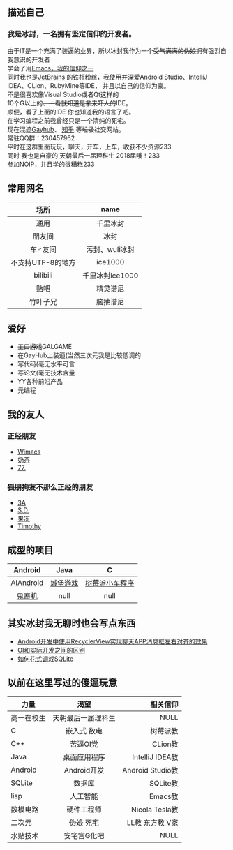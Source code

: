 
## 描述自己

### 我是冰封，一名拥有坚定信仰的开发者。
由于IT是一个充满了装逼的业界，所以冰封我作为一个~~受气满满的伪娘~~拥有强烈自我意识的开发者<br/>
学会了用[Emacs，我的信仰之一](https://www.zhihu.com/question/20846396 "这可是神器，好好看着！")<br/>
同时我也是[JetBrains](https://www.jetbrains.com/ "真的很牛逼！")
的铁杆粉丝，我使用并深爱Android Studio、IntelliJ IDEA、CLion、RubyMine等IDE，
并且以自己的信仰为豪。<br/>
不是很喜欢像Visual Studio或者Qt这样的<br/>
10个G以上的~~、一看就知道是拿来吓人的~~IDE。<br/>
顺便，看了上面的IDE 你也知道我的语言了吧。<br/>
在学习编程之前我曾经只是一个清纯的死宅。<br/>
现在混迹[Gayhub](https://github.com/ice1000 "这只是笑称，其实就是github")、
[知乎](https://www.zhihu.com/people/qian-li-bing-feng-36 "逼乎")
等~~垃圾~~社交网站。<br/>
常驻QQ群：230457962<br/>
平时在这群里面玩玩，聊天，开车，上车，收获不少资源233<br/>
同时 我也是自豪的 天朝最后一届理科生 2018届哦！233<br/>
参加NOIP，并且学的很糟糕233<br/>

## 常用网名
场所 				| name
:---: 				|:---:  
通用				|千里冰封
朋友间				|冰封
车♂友间			        |污封、wuli冰封
不支持UTF-8的地方	                |ice1000
bilibili			|千里冰封ice1000
贴吧				|精灵谱尼
竹叶子兄			        |脑抽谱尼

## 爱好
+ ~~工口游戏~~GALGAME
+ 在GayHub上装逼(当然三次元我是比较低调的
+ 写代码(毫无水平可言
+ 写论文(毫无技术含量
+ YY各种前沿产品
+ 元编程

## 我的友人
### 正经朋友
+ [Wimacs](https://github.com/Wimacs "兴趣相投的同学")
+ [奶茶](http://milktea.info/%e5%85%ac%e5%91%8a%e6%9d%bf/vps-service "一起做项目的学姐")
+ [77.](https://github.com/18312847646 "我叫他老大")

### ~~狐朋狗友~~不那么正经的朋友
+ [3A](https://github.com/sg-first "一个很牛逼又很傻逼的人")
+ [S.D.](https://github.com/Predator-SD "他叫我老婆")
+ [果冻](https://github.com/Fydui "它的性别和我相同")
+ [Timothy](https://github.com/iXinwei "姓张名新伟")

## 成型的项目

Android|Java|C
:---:|:---:|:---:
[AIAndroid](https://github.com/ice1000/AIAndroid "我称之为人工少女")|[城堡游戏](https://github.com/ice1000/Castle-game "使用Java swing实现")|[树莓派小车程序](https://github.com/ice1000/car-on-RPi "毫无技术含量")
[鬼畜机](https://github.com/ice1000/GhostAnimalPlayer "手机上弹奏属于你的鬼畜")|null|null

## 其实冰封我无聊时也会写点东西

+ [Android开发中使用RecyclerView实现聊天APP消息框左右对齐的效果](https://github.com/ice1000/dialogs/blob/master/%E9%80%9A%E7%94%A8raw/%E8%A3%85%E9%80%BC%E8%AE%BA%E6%96%87/Android%E5%BC%80%E5%8F%91%E4%B8%AD%E4%BD%BF%E7%94%A8RecyclerView%E5%AE%9E%E7%8E%B0%E8%81%8A%E5%A4%A9APP%E6%B6%88%E6%81%AF%E6%A1%86%E5%B7%A6%E5%8F%B3%E5%AF%B9%E9%BD%90%E7%9A%84%E6%95%88%E6%9E%9C.pdf "pdf链接")
+ [OI和实际开发之间的区别](https://github.com/ice1000/dialogs/blob/master/%E9%80%9A%E7%94%A8raw/%E8%A3%85%E9%80%BC%E8%AE%BA%E6%96%87/OI%26dev.pdf "欢迎批评指正")
+ [如何花式调戏SQLite](https://github.com/ice1000/dialogs/blob/master/%E9%80%9A%E7%94%A8raw/%E8%A3%85%E9%80%BC%E8%AE%BA%E6%96%87/%E8%AE%BA%E6%96%87%E4%B8%80.pdf "曾在鬼畜机中用过")

## 以前在这里写过的傻逼玩意


力量		|渴望				|相关信仰
---			|:--:				|---:
高一在校生	|天朝最后一届理科生	|NULL
C			|嵌入式 数电		|树莓派教
C++			|苦逼OI党 			|CLion教
Java 		|桌面应用程序		|IntelliJ IDEA教
Android     |Android开发 		|Android Studio教
SQLite		|数据库				|SQLite教
lisp		|人工智能			|Emacs教
数模电路	|硬件工程师 		|Nicola Tesla教
二次元		|~~伪娘~~ 死宅		|LL教 东方教 V家
水贴技术	|安宅宫G化吧        |NULL